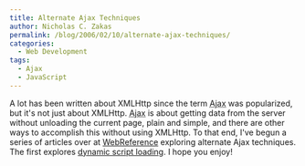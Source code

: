 ```yaml
---
title: Alternate Ajax Techniques
author: Nicholas C. Zakas
permalink: /blog/2006/02/10/alternate-ajax-techniques/
categories:
  - Web Development
tags:
  - Ajax
  - JavaScript
---
```

A lot has been written about XMLHttp since the term <acronym title="Asynchronous JavaScript + XML">Ajax</acronym> was popularized, but it's not just about XMLHttp. <acronym title="Asynchronous JavaScript + XML">Ajax</acronym> is about getting data from the server without unloading the current page, plain and simple, and there are other ways to accomplish this without using XMLHttp. To that end, I've begun a series of articles over at <a title="WebReference" rel="external" href="http://www.webreference.com">WebReference</a> exploring alternate Ajax techniques. The first explores <a title="Alternate Ajax Techniques, Part 1" rel="external" href="http://webreference.com/r/pg/ajax_tech/">dynamic script loading</a>. I hope you enjoy!

